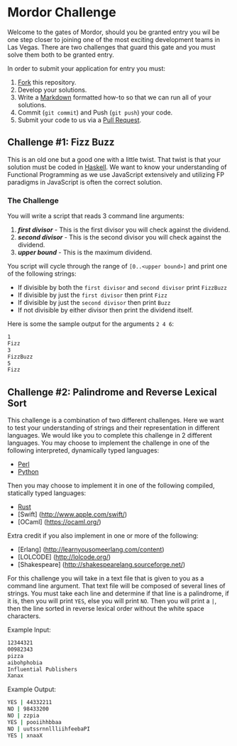 Mordor Challenge
================

Welcome to the gates of Mordor, should you be granted entry you wil be one step closer
to joining one of the most exciting development teams in Las Vegas.  There are 
two challenges that guard this gate and you must solve them both to be granted entry.

In order to submit your application for entry you must:

1. [Fork](https://help.github.com/articles/fork-a-repo/) this repository.  
2. Develop your solutions.
3. Write a [Markdown](https://help.github.com/articles/github-flavored-markdown/) 
   formatted how-to so that we can run all of your solutions.
4. Commit (`git commit`) and Push (`git push`) your code.
5. Submit your code to us via a [Pull Request](https://help.github.com/articles/using-pull-requests/).

Challenge #1: Fizz Buzz
------------------------
This is an old one but a good one with a little twist.  That twist is that your 
solution must be coded in [Haskell](https://www.haskell.org/haskellwiki/Haskell). 
We want to know your understanding of Functional Programming as we use JavaScript
extensively and utilizing FP paradigms in JavaScript is often the correct solution. 

### The Challenge
You will write a script that reads 3 command line arguments:

1. ***first divisor*** - This is the first divisor you will check against the 
													dividend.
2. ***second divisor*** - This is the second divisor you will check against the 
													dividend.
3. ***upper bound*** - This is the maximum dividend.

You script will cycle through the range of `[0..<upper bound>]` and print one of the following strings:

* If divisible by both the `first divisor` and `second divisor` print `FizzBuzz`
* If divisible by just the `first divisor` then print `Fizz`
* If divisible by just the `second divisor` then print `Buzz`
* If not divisible by either divisor then print the dividend itself.

Here is some the sample output for the arguments `2 4 6`:

```bash
1
Fizz
3
FizzBuzz
5
Fizz
```

Challenge #2: Palindrome and Reverse Lexical Sort
-------------------------------------------------
This challenge is a combination of two different challenges.  Here we want to 
test your understanding of strings and their representation in different
languages. We would like you to complete this challenge in 2 different languages.
You may choose to implement the challenge in one of the following interpreted, 
dynamically typed languages:

* [Perl](http://www.perl.org)
* [Python](https://www.python.org)

Then you may choose to implement it in one of the following compiled, 
statically typed languages:

* [Rust](http://www.rust-lang.org)
* [Swift] (http://www.apple.com/swift/)
* [OCaml] (https://ocaml.org/)

Extra credit if you also implement in one or more of the following:

* [Erlang] (http://learnyousomeerlang.com/content)
* [LOLCODE] (http://lolcode.org/)
* [Shakespeare] (http://shakespearelang.sourceforge.net/)

For this challenge you will take in a text file that is given to you as a 
command line argument.  That text file will be composed of several lines of
strings.  You must take each line and determine if that line is a palindrome,
if it is, then you will print `YES`, else you will print `NO`.  Then you will 
print a `|`, then the line sorted in reverse lexical order without the white 
space characters.

Example Input:
```bash
12344321
00982343
pizza
aibohphobia
Influential Publishers
Xanax
```

Example Output:
```bash
YES | 44332211
NO | 98433200
NO | zzpia
YES | pooiihhbbaa
NO | uutssrnnllliihfeebaPI
YES | xnaaX
```

